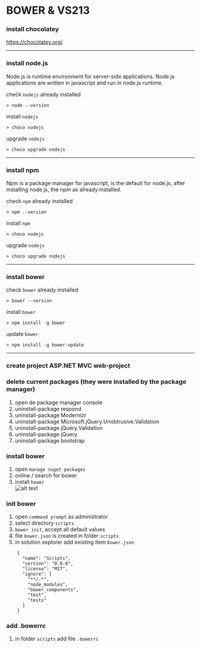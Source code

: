 # BOWER & VS213

### install chocolatey
https://chocolatey.org/

---
### install node.js  
Node.js is runtime environment for server-side applications.  Node.js applications are written in javascript and run in node.js runtime.

check `nodejs` already installed
```
> node --version  
```
install `nodejs`  
```
> choco nodejs  
```
upgrade `nodejs`  
```
> choco upgrade nodejs
```
---
### install npm
Npm is a package manager for javascript, is the default for node.js, after installing node.js, the npm as already installed.

check `npm` already installed
```
> npm --version  
```
install `npm`  
```
> choco nodejs  
```
upgrade `nodejs`  
```
> choco upgrade nodejs
```
---
### install bower
check `bower` already installed
```
> bower --version  
```
install `bower`  
```
> npm install -g bower
```
update `bower`
```
> npm install -g bower-update
```




---
### create project ASP.NET MVC web-project

### delete current packages (they were installed by the package manager)
1. open de package manager console
2. uninstall-package respond
3. uninstall-package Modernizr
4. uninstall-package Microsoft.jQuery.Unobtrusive.Validation
5. uninstall-package jQuery.Validation
6. uninstall-package jQuery
7. uninstall-package bootstrap


### install bower
1. open `manage nuget packages`
2. online / search for bower
3. install `bower`  
![alt text](Images/bower1.png?raw=true "add cpu")


### init bower
1. open `command prompt` as administrator
2. select directory `scripts`
3. `bower init`, accept all default values
4. file `bower.json` is created in folder `scripts`
5. in solution explorer add existing item `bower.json`
```
    {
      "name": "Scripts",
      "version": "0.0.0",
      "license": "MIT",
      "ignore": [
        "**/.*",
        "node_modules",
        "bower_components",
        "test",
        "tests"
      ]
    }
```

### add .bowerrc
1. in folder `scripts` add file `.bowerrc`
